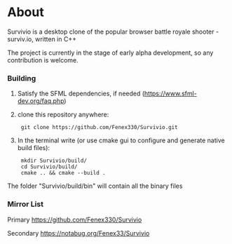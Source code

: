 # About

Survivio is a desktop clone of the popular browser battle royale shooter - surviv.io, written in C++

The project is currently in the stage of early alpha development, so any contribution is welcome.



### Building

1) Satisfy the SFML dependencies, if needed (https://www.sfml-dev.org/faq.php)

2) clone this repository anywhere:

        git clone https://github.com/Fenex330/Survivio.git

3) In the terminal write (or use cmake gui to configure and generate native build files):

        mkdir Survivio/build/
        cd Survivio/build/
        cmake .. && cmake --build .


The folder "Survivio/build/bin" will contain all the binary files



### Mirror List

Primary https://github.com/Fenex330/Survivio

Secondary https://notabug.org/Fenex33/Survivio